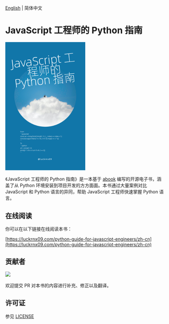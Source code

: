 [English](./README.md) | 简体中文

# JavaScript 工程师的 Python 指南

<img src="./static/img/book_cover_zh-cn.png" width="50%" />

<br>

《JavaScript 工程师的 Python 指南》是一本基于 [abook](https://github.com/luckrnx09/abook) 编写的开源电子书，涵盖了从 Python 环境安装到项目开发的方方面面。本书通过大量案例对比 JavaScript 和 Python 语言的异同，帮助 JavaScript 工程师快速掌握 Python 语言。

## 在线阅读

你可以在以下链接在线阅读本书：

[https://luckrnx09.com/python-guide-for-javascript-engineers/zh-cn](https://luckrnx09.com/python-guide-for-javascript-engineers/zh-cn)

## 贡献者

<a href="https://github.com/luckrnx09/python-guide-for-javascript-engineers/graphs/contributors">
  <img src="https://contrib.rocks/image?repo=luckrnx09/python-guide-for-javascript-engineers&max=100" />
</a>

欢迎提交 PR 对本书的内容进行补充、修正以及翻译。

## 许可证
参见 [LICENSE](./LICENSE)